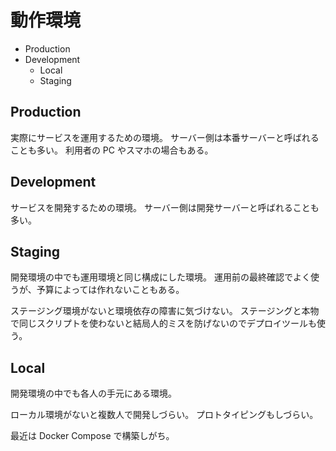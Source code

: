 # 動作環境

- Production
- Development
  - Local
  - Staging

## Production

実際にサービスを運用するための環境。
サーバー側は本番サーバーと呼ばれることも多い。
利用者の PC やスマホの場合もある。

## Development

サービスを開発するための環境。
サーバー側は開発サーバーと呼ばれることも多い。

## Staging

開発環境の中でも運用環境と同じ構成にした環境。
運用前の最終確認でよく使うが、予算によっては作れないこともある。

ステージング環境がないと環境依存の障害に気づけない。
ステージングと本物で同じスクリプトを使わないと結局人的ミスを防げないのでデプロイツールも使う。

## Local

開発環境の中でも各人の手元にある環境。

ローカル環境がないと複数人で開発しづらい。
プロトタイピングもしづらい。

最近は Docker Compose で構築しがち。
